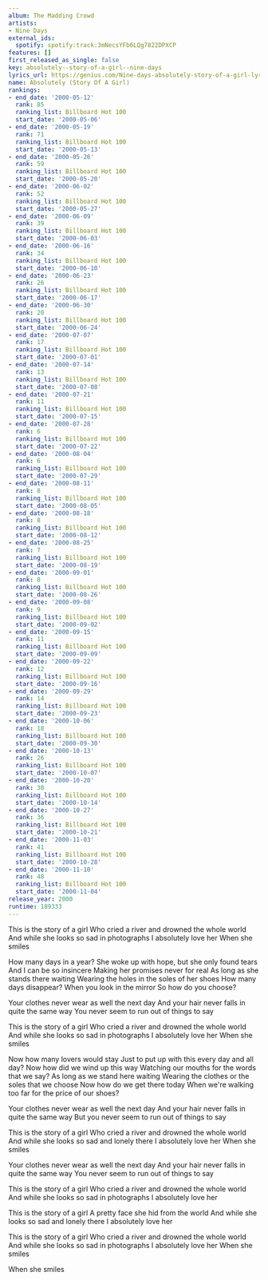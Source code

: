 ```yaml
---
album: The Madding Crowd
artists:
- Nine Days
external_ids:
  spotify: spotify:track:3mNecsYFb6LQg7822DPXCP
features: []
first_released_as_single: false
key: absolutely--story-of-a-girl--nine-days
lyrics_url: https://genius.com/Nine-days-absolutely-story-of-a-girl-lyrics
name: Absolutely (Story Of A Girl)
rankings:
- end_date: '2000-05-12'
  rank: 85
  ranking_list: Billboard Hot 100
  start_date: '2000-05-06'
- end_date: '2000-05-19'
  rank: 71
  ranking_list: Billboard Hot 100
  start_date: '2000-05-13'
- end_date: '2000-05-26'
  rank: 59
  ranking_list: Billboard Hot 100
  start_date: '2000-05-20'
- end_date: '2000-06-02'
  rank: 52
  ranking_list: Billboard Hot 100
  start_date: '2000-05-27'
- end_date: '2000-06-09'
  rank: 39
  ranking_list: Billboard Hot 100
  start_date: '2000-06-03'
- end_date: '2000-06-16'
  rank: 34
  ranking_list: Billboard Hot 100
  start_date: '2000-06-10'
- end_date: '2000-06-23'
  rank: 26
  ranking_list: Billboard Hot 100
  start_date: '2000-06-17'
- end_date: '2000-06-30'
  rank: 20
  ranking_list: Billboard Hot 100
  start_date: '2000-06-24'
- end_date: '2000-07-07'
  rank: 17
  ranking_list: Billboard Hot 100
  start_date: '2000-07-01'
- end_date: '2000-07-14'
  rank: 13
  ranking_list: Billboard Hot 100
  start_date: '2000-07-08'
- end_date: '2000-07-21'
  rank: 11
  ranking_list: Billboard Hot 100
  start_date: '2000-07-15'
- end_date: '2000-07-28'
  rank: 6
  ranking_list: Billboard Hot 100
  start_date: '2000-07-22'
- end_date: '2000-08-04'
  rank: 6
  ranking_list: Billboard Hot 100
  start_date: '2000-07-29'
- end_date: '2000-08-11'
  rank: 8
  ranking_list: Billboard Hot 100
  start_date: '2000-08-05'
- end_date: '2000-08-18'
  rank: 8
  ranking_list: Billboard Hot 100
  start_date: '2000-08-12'
- end_date: '2000-08-25'
  rank: 7
  ranking_list: Billboard Hot 100
  start_date: '2000-08-19'
- end_date: '2000-09-01'
  rank: 8
  ranking_list: Billboard Hot 100
  start_date: '2000-08-26'
- end_date: '2000-09-08'
  rank: 9
  ranking_list: Billboard Hot 100
  start_date: '2000-09-02'
- end_date: '2000-09-15'
  rank: 11
  ranking_list: Billboard Hot 100
  start_date: '2000-09-09'
- end_date: '2000-09-22'
  rank: 12
  ranking_list: Billboard Hot 100
  start_date: '2000-09-16'
- end_date: '2000-09-29'
  rank: 14
  ranking_list: Billboard Hot 100
  start_date: '2000-09-23'
- end_date: '2000-10-06'
  rank: 18
  ranking_list: Billboard Hot 100
  start_date: '2000-09-30'
- end_date: '2000-10-13'
  rank: 26
  ranking_list: Billboard Hot 100
  start_date: '2000-10-07'
- end_date: '2000-10-20'
  rank: 30
  ranking_list: Billboard Hot 100
  start_date: '2000-10-14'
- end_date: '2000-10-27'
  rank: 36
  ranking_list: Billboard Hot 100
  start_date: '2000-10-21'
- end_date: '2000-11-03'
  rank: 41
  ranking_list: Billboard Hot 100
  start_date: '2000-10-28'
- end_date: '2000-11-10'
  rank: 48
  ranking_list: Billboard Hot 100
  start_date: '2000-11-04'
release_year: 2000
runtime: 189333
---
```

This is the story of a girl
Who cried a river and drowned the whole world
And while she looks so sad in photographs
I absolutely love her
When she smiles


How many days in a year?
She woke up with hope, but she only found tears
And I can be so insincere
Making her promises never for real
As long as she stands there waiting
Wearing the holes in the soles of her shoes
How many days disappear?
When you look in the mirror
So how do you choose?


Your clothes never wear as well the next day
And your hair never falls in quite the same way
You never seem to run out of things to say


This is the story of a girl
Who cried a river and drowned the whole world
And while she looks so sad in photographs
I absolutely love her
When she smiles


Now how many lovers would stay
Just to put up with this every day and all day?
Now how did we wind up this way
Watching our mouths for the words that we say?
As long as we stand here waiting
Wearing the clothes or the soles that we choose
Now how do we get there today
When we're walking too far for the price of our shoes?


Your clothes never wear as well the next day
And your hair never falls in quite the same way
But you never seem to run out of things to say


This is the story of a girl
Who cried a river and drowned the whole world
And while she looks so sad and lonely there
I absolutely love her
When she smiles

Your clothes never wear as well the next day
And your hair never falls in quite the same way
You never seem to run out of things to say


This is the story of a girl
Who cried a river and drowned the whole world
And while she looks so sad in photographs
I absolutely love her


This is the story of a girl
A pretty face she hid from the world
And while she looks so sad and lonely there
I absolutely love her


This is the story of a girl
Who cried a river and drowned the whole world
And while she looks so sad in photographs
I absolutely love her
When she smiles


When she smiles
